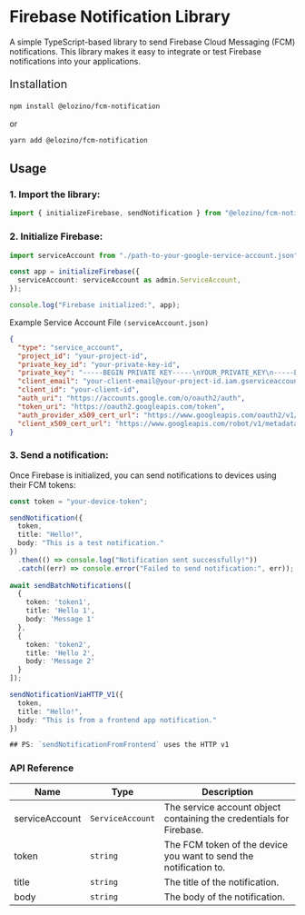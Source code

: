 # Firebase Notification Library

A simple TypeScript-based library to send Firebase Cloud Messaging (FCM) notifications. This library makes it easy to integrate or test Firebase notifications into your applications.


<p style="font-size: 20px">Installation</p>

```bash
npm install @elozino/fcm-notification
```
or

```bash
yarn add @elozino/fcm-notification
```

## Usage

### 1. Import the library:
```typescript
import { initializeFirebase, sendNotification } from "@elozino/fcm-notification";
```

### 2. Initialize Firebase:

```typescript
import serviceAccount from "./path-to-your-google-service-account.json";

const app = initializeFirebase({
  serviceAccount: serviceAccount as admin.ServiceAccount,
});

console.log("Firebase initialized:", app);
```

Example Service Account File ```(serviceAccount.json)```

```json
{
  "type": "service_account",
  "project_id": "your-project-id",
  "private_key_id": "your-private-key-id",
  "private_key": "-----BEGIN PRIVATE KEY-----\nYOUR_PRIVATE_KEY\n-----END PRIVATE KEY-----\n",
  "client_email": "your-client-email@your-project-id.iam.gserviceaccount.com",
  "client_id": "your-client-id",
  "auth_uri": "https://accounts.google.com/o/oauth2/auth",
  "token_uri": "https://oauth2.googleapis.com/token",
  "auth_provider_x509_cert_url": "https://www.googleapis.com/oauth2/v1/certs",
  "client_x509_cert_url": "https://www.googleapis.com/robot/v1/metadata/x509/your-client-email"
}
```

### 3. Send a notification:
Once Firebase is initialized, you can send notifications to devices using their FCM tokens:

```typescript
const token = "your-device-token";

sendNotification({
  token,
  title: "Hello!",
  body: "This is a test notification."
})
  .then(() => console.log("Notification sent successfully!"))
  .catch((err) => console.error("Failed to send notification:", err));
  
await sendBatchNotifications([
  {
    token: 'token1',
    title: 'Hello 1',
    body: 'Message 1'
  },
  {
    token: 'token2',
    title: 'Hello 2',
    body: 'Message 2'
  }
]);

sendNotificationViaHTTP_V1({
  token,
  title: "Hello!",
  body: "This is from a frontend app notification."
})

## PS: `sendNotificationFromFrontend` uses the HTTP v1
```



### API Reference
| Name | Type | Description |
| ------ | ------ | ------ |
| serviceAccount | ```ServiceAccount``` | The service account object containing the credentials for Firebase. |
| token | ```string``` | The FCM token of the device you want to send the notification to. |
| title |```string``` | The title of the notification. |
| body | ```string``` | The body of the notification. |